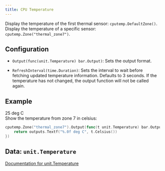 ```yaml
---
title: CPU Temperature
---
```


Display the temperature of the first thermal sensor: `cputemp.DefaultZone()`.  
Display the temperature of a specific sensor: `cputemp.Zone("thermal_zone7")`.

## Configuration

* `Output(func(unit.Temperature) bar.Output)`: Sets the output format.

* `RefreshInterval(time.Duration)`: Sets the interval to wait before fetching updated temperature
  information. Defaults to 3 seconds. If the temperature has not changed, the output function will
  not be called again.

## Example

<div class="module-example-out">25 deg C</div>
Show the temperature from zone 7 in celsius:

```go
cputemp.Zone("thermal_zone7").Output(func(t unit.Temperature) bar.Output) {
	return outputs.Textf("%.0f deg C", t.Celsius())
})
```

## Data: `unit.Temperature`

[Documentation for unit.Temperature](https://godoc.org/github.com/martinlindhe/unit#Temperature)
